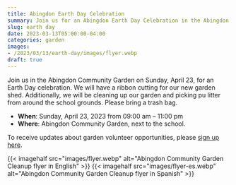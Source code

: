 ```yaml
--- 
title: Abingdon Earth Day Celebration
summary: Join us for an Abingdon Earth Day Celebration in the Abingdon Garden on April 23.
slug: earth day
date: 2023-03-13T05:00:00-04:00
categories: garden
images: 
- /2023/03/13/earth-day/images/flyer.webp
draft: true
---
```


Join us in the Abingdon Community Garden on Sunday, April 23, for an Earth Day celebration. We will have a ribbon cutting for our new garden shed. Additionally, we will be cleaning up our garden and picking pu litter from around the school grounds. Please bring a trash bag.

- **When**: Sunday, April 23, 2023 from 09:00 am – 11:00 pm
- **Where**: Abingdon Community Garden, next to the school.

To receive updates about garden volunteer opportunities, please [sign up here](https://us10.list-manage.com/subscribe?u=f9c2cb9188c78232702100f91&id=50d30d2a32).

{{< imagehalf src="images/flyer.webp" alt="Abingdon Community Garden Cleanup flyer in English" >}}
{{< imagehalf src="images/flyer-es.webp" alt="Abingdon Community Garden Cleanup flyer in Spanish" >}}
